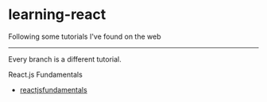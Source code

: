 # learning-react
Following some tutorials I've found on the web

--------
Every branch is a different tutorial.


React.js Fundamentals
- [reactjsfundamentals](http://courses.reactjsprogram.com/courses/reactjsfundamentals)